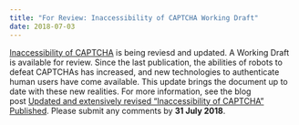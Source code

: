 ```yaml
---
title: "For Review: Inaccessibility of CAPTCHA Working Draft"
date: 2018-07-03
---
```


<p><a href="https://www.w3.org/TR/turingtest/">Inaccessibility of CAPTCHA</a> is being reviesd and updated. A  Working Draft is available for review. Since the last publication, the abilities of robots to defeat CAPTCHAs has increased, and new technologies to authenticate human users have come available. This update brings the document up to date with these new realities. For more information, see the blog post <a href="https://www.w3.org/blog/2018/07/captcha-update/">Updated and extensively revised “Inaccessibility of CAPTCHA” Published</a>. Please submit any comments by <strong>31 July 2018</strong>.</p>
